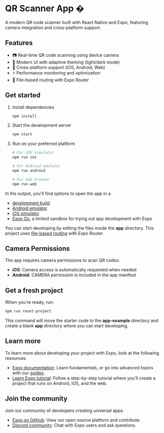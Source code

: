 # QR Scanner App �

A modern QR code scanner built with React Native and Expo, featuring camera integration and cross-platform support.

## Features

- 📷 Real-time QR code scanning using device camera
- 🎨 Modern UI with adaptive theming (light/dark mode)
- 📱 Cross-platform support (iOS, Android, Web)
- ⚡ Performance monitoring and optimization
- 🔄 File-based routing with Expo Router

## Get started

1. Install dependencies

   ```bash
   npm install
   ```

2. Start the development server

   ```bash
   npm start
   ```

3. Run on your preferred platform

   ```bash
   # For iOS simulator
   npm run ios
   
   # For Android emulator  
   npm run android
   
   # For web browser
   npm run web
   ```

In the output, you'll find options to open the app in a

- [development build](https://docs.expo.dev/develop/development-builds/introduction/)
- [Android emulator](https://docs.expo.dev/workflow/android-studio-emulator/)
- [iOS simulator](https://docs.expo.dev/workflow/ios-simulator/)
- [Expo Go](https://expo.dev/go), a limited sandbox for trying out app development with Expo

You can start developing by editing the files inside the **app** directory. This project uses [file-based routing](https://docs.expo.dev/router/introduction) with Expo Router.

## Camera Permissions

The app requires camera permissions to scan QR codes:
- **iOS**: Camera access is automatically requested when needed
- **Android**: CAMERA permission is included in the app manifest

## Get a fresh project

When you're ready, run:

```bash
npm run reset-project
```

This command will move the starter code to the **app-example** directory and create a blank **app** directory where you can start developing.

## Learn more

To learn more about developing your project with Expo, look at the following resources:

- [Expo documentation](https://docs.expo.dev/): Learn fundamentals, or go into advanced topics with our [guides](https://docs.expo.dev/guides).
- [Learn Expo tutorial](https://docs.expo.dev/tutorial/introduction/): Follow a step-by-step tutorial where you'll create a project that runs on Android, iOS, and the web.

## Join the community

Join our community of developers creating universal apps.

- [Expo on GitHub](https://github.com/expo/expo): View our open source platform and contribute.
- [Discord community](https://chat.expo.dev): Chat with Expo users and ask questions.
